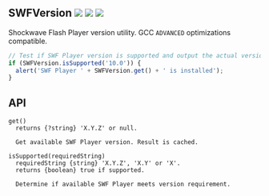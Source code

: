 ## SWFVersion ![](https://img.shields.io/github/release/syranide/swf-version.svg) ![](https://img.shields.io/badge/npm-swf--version-blue.svg) ![](https://img.shields.io/badge/bower-swf--version-blue.svg)

Shockwave Flash Player version utility. GCC `ADVANCED` optimizations compatible.

```js
// Test if SWF Player version is supported and output the actual version.
if (SWFVersion.isSupported('10.0')) {
  alert('SWF Player ' + SWFVersion.get() + ' is installed');
}
```

## API

```
get()
  returns {?string} 'X.Y.Z' or null.

  Get available SWF Player version. Result is cached.
```
```
isSupported(requiredString)
  requiredString {string} 'X.Y.Z', 'X.Y' or 'X'.
  returns {boolean} true if supported.

  Determine if available SWF Player meets version requirement.
```
